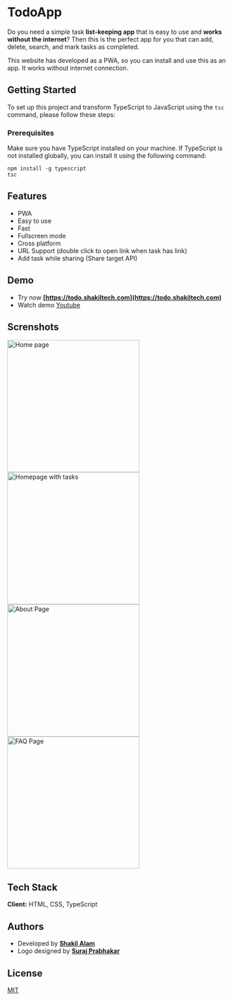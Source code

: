 
# TodoApp

Do you need a simple task **list-keeping app** that is easy to use and **works without the internet**? Then this is the perfect app for you that can add, delete, search, and mark tasks as completed.

This website has developed as a PWA, so you can install and use this as an app. It works without
                internet connection.

## Getting Started

To set up this project and transform TypeScript to JavaScript using the `tsc` command, please follow these steps:

### Prerequisites

Make sure you have TypeScript installed on your machine. If TypeScript is not installed globally, you can install it using the following command:

```shell
npm install -g typescript
tsc
```

## Features

- PWA
- Easy to use
- Fast
- Fullscreen mode
- Cross platform
- URL Support (double click to open link when task has link)
- Add task while sharing (Share target API)

## Demo
 - Try now **[https://todo.shakiltech.com](https://todo.shakiltech.com)**
 - Watch demo [Youtube](https://youtu.be/)

## Screnshots
<p>
<img src="https://user-images.githubusercontent.com/30234430/135126356-50f7a27a-11f9-42a5-846a-31a8f1c18d73.png" title="Home page" width="300" />
<img src="https://user-images.githubusercontent.com/30234430/135126386-6c4ea763-c8b5-49c5-8ead-ec5c608f2f57.png" title="Homepage with tasks" width="300" />
<img src="https://user-images.githubusercontent.com/30234430/135126468-68b8979b-cf11-48ce-a0eb-c91a1f274c67.png" title="About Page" width="300" />
<img src="https://user-images.githubusercontent.com/30234430/135126539-3bc399cb-ebb1-4f10-a872-d1172bcaec25.png" title="FAQ Page" width="300" />
</p>

## Tech Stack

**Client:** HTML, CSS, TypeScript

## Authors
- Developed by **[Shakil Alam](https://github.com/itxshakil)**
- Logo designed by **[Suraj Prabhakar](https://www.behance.net/surajprabhakar)**


## License

[MIT](https://choosealicense.com/licenses/mit/)
